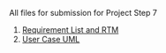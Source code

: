 All files for submission for Project Step 7

1. [Requirement List and RTM](https://github.com/gowebUSA/MSSA-Project/blob/master/TSQL/Project-Step-7/Requirement%20List%20and%20RTM.docx)
2. [User Case UML](https://github.com/gowebUSA/MSSA-Project/blob/master/TSQL/Project-Step-7/Proj%20Step%207%20UML.drawio)
